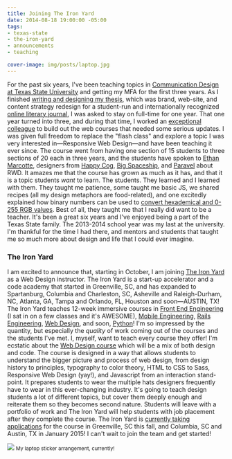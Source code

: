 ```yaml
---
title: Joining The Iron Yard
date: 2014-08-18 19:00:00 -05:00
tags:
- texas-state
- the-iron-yard
- announcements
- teaching

cover-image: img/posts/laptop.jpg
---
```


For the past six years, I've been teaching topics in [Communication Design at Texas State University](http://www.finearts.txstate.edu/Art/) and getting my MFA for the first three years. As I finished [writing and designing my thesis](https://digital.library.txstate.edu/handle/10877/4271), which was brand, web-site, and content strategy redesign for a student-run and internationally recognized [online literary journal](http://frontporchjournal.com/), I was asked to stay on full-time for one year. That one year turned into three, and during that time, I worked an [exceptional colleague](http://www.twitter.com/grayscaleTX) to build out the web courses that needed some serious updates. I was given full freedom to replace the "flash class" and explore a topic I was very interested in—Responsive Web Design—and have been teaching it ever since. The course went from having one section of 15 students to three sections of 20 each in three years, and the students have spoken to [Ethan Marcotte](http://www.responsivewebdesign.com), designers from [Happy Cog](http://www.happycog.com), [Big Spaceship](http://www.bigspaceship.com), and [Paravel](http://www.paravelinc.com) about RWD. It amazes me that the course has grown as much as it has, and that it is a topic students _want_ to learn.
The students. They learned and I learned with them. They taught me patience, some taught me basic JS, we shared recipes (all my design metaphors are food-related), and one excitedly explained how binary numbers can be used to [convert hexademical and 0-255 RGB values](http://www.mathsisfun.com/hexadecimal-decimal-colors.html). Best of all, they taught me that I really did want to be a teacher.
It's been a great six years and I've enjoyed being a part of the Texas State family. The 2013-2014 school year was my last at the university. I'm thankful for the time I had there, and mentors and students that taught me so much more about design and life that I could ever imagine.
### The Iron Yard
I am excited to announce that, starting in October, I am joining [The Iron Yard](http://theironyard.com) as a Web Design instructor. The Iron Yard is a start-up accelerator and a code academy that started in Greenville, SC, and has expanded to  Spartanburg, Columbia and Charleston, SC, Asheville and Raleigh-Durham, NC, Atlanta, GA, Tampa and Orlando, FL, Houston and soon—AUSTIN, TX! The Iron Yard teaches 12-week immersive courses in [Front End Engineering](http://theironyard.com/academy/front-end-engineering/) (I sat in on a few classes and it's AWESOME), [Mobile Engineering](http://theironyard.com/academy/mobile-engineering/), [Rails Engineering](http://theironyard.com/academy/rails-engineering/), [Web Design](http://theironyard.com/academy/web-design/), and soon, [Python](http://blog.theironyard.com/post/92757029208/new-and-old-territory-python-at-the-iron-yard)!  I'm so impressed by the quantity, but especially the _quality_ of work coming out of the courses and the students I've met. I, myself, want to teach every course they offer!
I'm ecstatic about the [Web Design course](http://theironyard.com/academy/web-design/) which will be a mix of both design and code. The course is designed in a way that allows students to understand the bigger picture and process of web design, from design history to principles, typography to color theory, HTML to CSS to Sass, Responsive Web Design (yay!), and Javascript from an interaction stand-point. It prepares students to wear the multiple hats designers frequently have to wear in this ever-changing industry. It's going to teach design students a lot of different topics, but cover them deeply enough and reiterate them so they becomes second nature. Students will leave with a portfolio of work and The Iron Yard will help students with job placement after they complete the course. The Iron Yard is [currently taking applications](http://theironyard.com/academy/web-design/#class-schedule) for the course in Greenville, SC this fall, and Columbia, SC and Austin, TX in January 2015!
I can't wait to join the team and get started!
<br>
<div>
    <img src="{{site.url}}/static/img/posts/laptop.jpg" style="max-height: 400px;">
    <small style="text-align:center;"> My laptop sticker arrangement, currently!</small>
</div>
